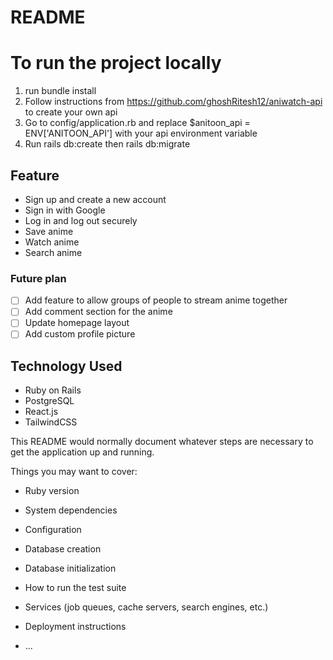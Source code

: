 # README

# To run the project locally 
1. run bundle install
2. Follow instructions from https://github.com/ghoshRitesh12/aniwatch-api to create your own api
3. Go to config/application.rb and replace $anitoon_api = ENV['ANITOON_API'] with your api environment variable
4. Run rails db:create then rails db:migrate

## Feature

- Sign up and create a new account
- Sign in with Google
- Log in and log out securely
- Save anime
- Watch anime
- Search anime 

### Future plan

- [ ] Add feature to allow groups of people to stream anime together
- [ ] Add comment section for the anime
- [ ] Update homepage layout
- [ ] Add custom profile picture

## Technology Used

- Ruby on Rails
- PostgreSQL
- React.js
- TailwindCSS

This README would normally document whatever steps are necessary to get the
application up and running.

Things you may want to cover:

* Ruby version

* System dependencies

* Configuration

* Database creation

* Database initialization

* How to run the test suite

* Services (job queues, cache servers, search engines, etc.)

* Deployment instructions

* ...
